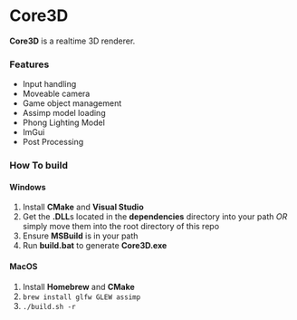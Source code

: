 # Core3D
**Core3D** is a realtime 3D renderer.

### Features
+ Input handling
+ Moveable camera
+ Game object management
+ Assimp model loading
+ Phong Lighting Model
+ ImGui
+ Post Processing

### How To build
#### Windows 
1. Install **CMake** and **Visual Studio**
2. Get the **.DLL**s located in the **dependencies** directory into your path *OR* simply move them into the root directory of this repo
3. Ensure **MSBuild** is in your path
4. Run **build.bat** to generate **Core3D.exe**

#### MacOS
1. Install **Homebrew** and **CMake**
2. ``brew install glfw GLEW assimp``
3. ``./build.sh -r``

